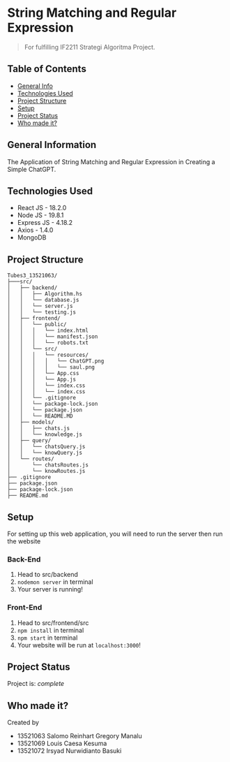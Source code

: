 # String Matching and Regular Expression
> For fulfilling IF2211 Strategi Algoritma Project.

## Table of Contents
* [General Info](#general-information)
* [Technologies Used](#technologies-used)
* [Project Structure](#project-structure)
* [Setup](#setup)
* [Project Status](#project-status)
* [Who made it?](#who-made-it)
<!-- * [License](#license) -->


## General Information
The Application of String Matching and Regular Expression in Creating a Simple ChatGPT.
<!-- You don't have to answer all the questions - just the ones relevant to your project. -->


## Technologies Used
- React JS - 18.2.0
- Node JS - 19.8.1
- Express JS - 4.18.2
- Axios - 1.4.0
- MongoDB

## Project Structure
    Tubes3_13521063/
    ├───src/
    │   ├── backend/
    │   │   ├── Algorithm.hs
    │   │   └── database.js
    │   │   └── server.js
    │   │   └── testing.js
    │   ├── frontend/
    │   │   └── public/
    │   │   │   └── index.html
    │   │   │   └── manifest.json
    │   │   │   └── robots.txt
    │   │   └── src/
    │   │   │   └── resources/
    │   │   │   │   └── ChatGPT.png
    │   │   │   │   └── saul.png
    │   │   │   └── App.css
    │   │   │   └── App.js
    │   │   │   └── index.css
    │   │   │   └── index.css
    │   │   └── .gitignore
    │   │   └── package-lock.json
    │   │   └── package.json
    │   │   └── README.MD
    │   ├── models/
    │   │   ├── chats.js
    │   │   └── knowledge.js
    │   ├── query/
    │   │   └── chatsQuery.js
    │   │   └── knowQuery.js
    │   └── routes/
    │       └── chatsRoutes.js
    │       └── knowRoutes.js
    ├── .gitignore
    ├── package.json
    ├── package-lock.json
    ├── README.md

## Setup
For setting up this web application, you will need to run the server then run the website
### Back-End
1. Head to src/backend
2. `nodemon server` in terminal
3. Your server is running!

### Front-End
1. Head to src/frontend/src
2. `npm install` in terminal
3. `npm start` in terminal
4. Your website will be run at `localhost:3000`!


## Project Status
Project is: _complete_


## Who made it?
Created by
- 13521063 Salomo Reinhart Gregory Manalu 
- 13521069 Louis Caesa Kesuma 
- 13521072 Irsyad Nurwidianto Basuki
